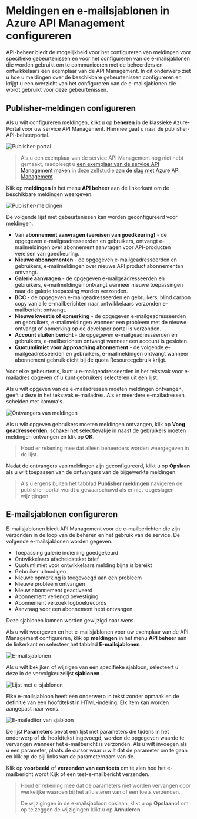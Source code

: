 <properties 
    pageTitle="Meldingen en e-mailsjablonen in Azure API Management configureren" 
    description="Leer hoe u meldingen configureren en e-mailsjablonen in Azure API Management." 
    services="api-management" 
    documentationCenter="" 
    authors="steved0x" 
    manager="erikre" 
    editor=""/>

<tags 
    ms.service="api-management" 
    ms.workload="mobile" 
    ms.tgt_pltfrm="na" 
    ms.devlang="na" 
    ms.topic="article" 
    ms.date="10/25/2016" 
    ms.author="sdanie"/>

# <a name="how-to-configure-notifications-and-email-templates-in-azure-api-management"></a>Meldingen en e-mailsjablonen in Azure API Management configureren

API-beheer biedt de mogelijkheid voor het configureren van meldingen voor specifieke gebeurtenissen en voor het configureren van de e-mailsjablonen die worden gebruikt om te communiceren met de beheerders en ontwikkelaars een exemplaar van de API Management. In dit onderwerp ziet u hoe u meldingen over de beschikbare gebeurtenissen configureren en krijgt u een overzicht van het configureren van de e-mailsjablonen die wordt gebruikt voor deze gebeurtenissen.

## <a name="publisher-notifications"> </a>Publisher-meldingen configureren

Als u wilt configureren meldingen, klikt u op **beheren** in de klassieke Azure-Portal voor uw service API Management. Hiermee gaat u naar de publisher-API-beheerportal.

![Publisher-portal][api-management-management-console]

>Als u een exemplaar van de service API Management nog niet hebt gemaakt, raadpleegt u [een exemplaar van de service API Management maken][] in deze zelfstudie [aan de slag met Azure API Management][] .

Klik op **meldingen** in het menu **API beheer** aan de linkerkant om de beschikbare meldingen weergeven.

![Publisher-meldingen][api-management-publisher-notifications]

De volgende lijst met gebeurtenissen kan worden geconfigureerd voor meldingen.

-   Van **abonnement aanvragen (vereisen van goedkeuring)** - de opgegeven e-mailgeadresseerden en gebruikers, ontvangt e-mailmeldingen over abonnement aanvragen voor API-producten vereisen van goedkeuring.
-   **Nieuwe abonnementen** - de opgegeven e-mailgeadresseerden en gebruikers, e-mailmeldingen over nieuwe API product abonnementen ontvangt.
-   **Galerie aanvragen** - de opgegeven e-mailgeadresseerden en gebruikers, e-mailmeldingen ontvangt wanneer nieuwe toepassingen naar de galerie toepassing worden verzonden.
-   **BCC** - de opgegeven e-mailgeadresseerden en gebruikers, blind carbon copy van alle e-mailberichten naar ontwikkelaars verzonden e-mailbericht ontvangt.
-   **Nieuwe kwestie of opmerking** - de opgegeven e-mailgeadresseerden en gebruikers, e-mailmeldingen wanneer een probleem met de nieuwe ontvangt of opmerking op de developer portal is verzonden.
-   **Account sluiten bericht** - de opgegeven e-mailgeadresseerden en gebruikers, e-mailberichten ontvangt wanneer een account is gesloten.
-   **Quotumlimiet voor Approaching abonnement** - de volgende e-mailgeadresseerden en gebruikers, e-mailmeldingen ontvangt wanneer abonnement gebruik dicht bij de quota Resourcegebruik krijgt.

Voor elke gebeurtenis, kunt u e-mailgeadresseerden in het tekstvak voor e-mailadres opgeven of u kunt gebruikers selecteren uit een lijst.

Als u wilt opgeven van de e-mailadressen moeten meldingen ontvangen, geeft u deze in het tekstvak e-mailadres. Als er meerdere e-mailadressen, scheiden met komma's.

![Ontvangers van meldingen][api-management-email-addresses]

Als u wilt opgeven gebruikers moeten meldingen ontvangen, klik op **Voeg geadresseerden**, schakel het selectievakje in naast de gebruikers moeten meldingen ontvangen en klik op **OK**.

>Houd er rekening mee dat alleen beheerders worden weergegeven in de lijst.

Nadat de ontvangers van meldingen zijn geconfigureerd, klikt u op **Opslaan** als u wilt toepassen van de ontvangers van de bijgewerkte meldingen.

>Als u ergens buiten het tabblad **Publisher meldingen** navigeren de publisher-portal wordt u gewaarschuwd als er niet-opgeslagen wijzigingen.

## <a name="email-templates"> </a>E-mailsjablonen configureren

E-mailsjablonen biedt API Management voor de e-mailberichten die zijn verzonden in de loop van de beheren en het gebruik van de service. De volgende e-mailsjablonen worden gegeven.

-   Toepassing galerie indiening goedgekeurd
-   Ontwikkelaars afscheidstekst brief
-   Quotumlimiet voor ontwikkelaars melding bijna is bereikt
-   Gebruiker uitnodigen
-   Nieuwe opmerking is toegevoegd aan een probleem
-   Nieuwe probleem ontvangen
-   Nieuw abonnement geactiveerd
-   Abonnement verlengd bevestiging
-   Abonnement verzoek logboekrecords
-   Aanvraag voor een abonnement hebt ontvangen

Deze sjablonen kunnen worden gewijzigd naar wens.

Als u wilt weergeven en het e-mailsjablonen voor uw exemplaar van de API Management configureren, klik op **meldingen** in het menu **API beheer** aan de linkerkant en selecteer het tabblad **E-mailsjablonen** .

![E-mailsjablonen][api-management-email-templates]

Als u wilt bekijken of wijzigen van een specifieke sjabloon, selecteert u deze in de vervolgkeuzelijst **sjablonen** .

![Lijst met e-sjablonen][api-management-email-templates-list]

Elke e-mailsjabloon heeft een onderwerp in tekst zonder opmaak en de definitie van een hoofdtekst in HTML-indeling. Elk item kan worden aangepast naar wens.

![E-maileditor van sjabloon][api-management-email-template]

De lijst **Parameters** bevat een lijst met parameters die tijdens in het onderwerp of de hoofdtekst ingevoegd, worden de opgegeven waarde te vervangen wanneer het e-mailbericht is verzonden. Als u wilt invoegen als u een parameter, plaats de cursor waar u wilt dat de parameter om te gaan en klik op de pijl links van de parameternaam van de.

Klik op **voorbeeld** of **verzenden van een toets** om te zien hoe het e-mailbericht wordt Kijk of een test-e-mailbericht verzenden.

>Houd er rekening mee dat de parameters niet worden vervangen door werkelijke waarden bij het afluisteren van of een toets verzenden.
>
>De wijzigingen in de e-mailsjabloon opslaan, klikt u op **Opslaan**of om op te zeggen de wijzigingen klikt u op **Annuleren**.



[api-management-management-console]: ./media/api-management-howto-configure-notifications/api-management-management-console.png
[api-management-publisher-notifications]: ./media/api-management-howto-configure-notifications/api-management-publisher-notifications.png
[api-management-email-addresses]: ./media/api-management-howto-configure-notifications/api-management-email-addresses.png


[api-management-email-templates]: ./media/api-management-howto-configure-notifications/api-management-email-templates.png
[api-management-email-templates-list]: ./media/api-management-howto-configure-notifications/api-management-email-templates-list.png
[api-management-email-template]: ./media/api-management-howto-configure-notifications/api-management-email-template.png


[Configure publisher notifications]: #publisher-notifications
[Configure email templates]: #email-templates

[How to create and use groups]: api-management-howto-create-groups.md
[How to associate groups with developers]: api-management-howto-create-groups.md#associate-group-developer

[Aan de slag met Azure API Management]: api-management-get-started.md
[Een exemplaar van de service API Management maken]: api-management-get-started.md#create-service-instance